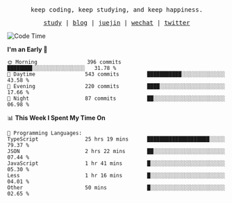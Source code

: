 <p align="center">
  <samp>
    <span>keep coding, keep studying, and keep happiness.</span>
  </samp>
</p>

<p align="center">
  <samp>
    <a href="https://github.com/ouduidui/fe-study">study</a> |
    <a href="https://deweyou.me">blog</a>  |
    <a href="https://juejin.cn/user/4309700183594366">juejin</a> |
    <a href="https://user-images.githubusercontent.com/54696834/165071004-6509e3f2-90c3-448c-9d92-3da42b0c2021.jpeg">wechat</a> |
    <a href="https://twitter.com/ouduidui">twitter</a>
  </samp>
</p>

<!--START_SECTION:waka-->
![Code Time](http://img.shields.io/badge/Code%20Time-4%2C632%20hrs%2027%20mins-blue)

**I'm an Early 🐤** 

```text
🌞 Morning                396 commits         ████████░░░░░░░░░░░░░░░░░   31.78 % 
🌆 Daytime                543 commits         ███████████░░░░░░░░░░░░░░   43.58 % 
🌃 Evening                220 commits         ████░░░░░░░░░░░░░░░░░░░░░   17.66 % 
🌙 Night                  87 commits          ██░░░░░░░░░░░░░░░░░░░░░░░   06.98 % 
```


📊 **This Week I Spent My Time On** 

```text
💬 Programming Languages: 
TypeScript               25 hrs 19 mins      ████████████████████░░░░░   79.37 % 
JSON                     2 hrs 22 mins       ██░░░░░░░░░░░░░░░░░░░░░░░   07.44 % 
JavaScript               1 hr 41 mins        █░░░░░░░░░░░░░░░░░░░░░░░░   05.30 % 
Less                     1 hr 16 mins        █░░░░░░░░░░░░░░░░░░░░░░░░   04.01 % 
Other                    50 mins             █░░░░░░░░░░░░░░░░░░░░░░░░   02.65 % 
```


<!--END_SECTION:waka-->
